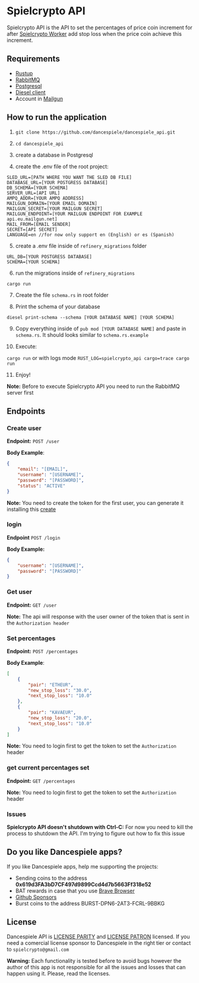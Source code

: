 # Spielcrypto API

Spielcrypto API is the API to set the percentages of price coin increment for after [Spielcrypto Worker](https://github.com/dancespiele/spielcrypto_worker) add stop loss when the price coin achieve this increment.

## Requirements

* [Rustup](https://rustup.rs/)
* [RabbitMQ](https://www.rabbitmq.com/)
* [Postgresql](https://www.postgresql.org/)
* [Diesel client](https://diesel.rs/)
* Account in [Mailgun](https://www.mailgun.com/)

## How to run the application

1. `git clone https://github.com/dancespiele/dancespiele_api.git`

2. `cd dancespiele_api`

3. create a database in Postgresql

4. create the .env file of the root project:

```
SLED_URL=[PATH WHERE YOU WANT THE SLED DB FILE]
DATABASE_URL=[YOUR POSTGRESS DATABASE]
DB_SCHEMA=[YOUR SCHEMA]
SERVER_URL=[API URL]
AMPQ_ADDR=[YOUR AMPQ ADDRESS]
MAILGUN_DOMAIN=[YOUR EMAIL DOMAIN]
MAILGUN_SECRET=[YOUR MAILGUN SECRET]
MAILGUN_ENDPOINT=[YOUR MAILGUN ENDPOINT FOR EXAMPLE api.eu.mailgun.net]
MAIL_FROM=[EMAIL SENDER]
SECRET=[API SECRET]
LANGUAGE=en //for now only support en (English) or es (Spanish)
```

5. create a .env file inside of `refinery_migrations` folder

```
URL_DB=[YOUR POSTGRESS DATABASE]
SCHEMA=[YOUR SCHEMA]
```

6. run the migrations inside of `refinery_migrations`

`cargo run`

7. Create the file `schema.rs` in root folder

8. Print the schema of your database

`diesel print-schema --schema [YOUR DATABASE NAME] [YOUR SCHEMA]`

9. Copy everything inside of `pub mod [YOUR DATABASE NAME]` and paste in `schema.rs`.
It should looks similar to `schema.rs.example`

10. Execute:

`cargo run` or with logs mode `RUST_LOG=spielcrypto_api cargo=trace cargo run`

11. Enjoy!

**Note:** Before to execute Spielcrypto API you need to run the RabbitMQ server first

## Endpoints

### Create user

**Endpoint:** `POST /user`

**Body Example**:

```json
{
    "email": "[EMAIL]",
    "username": "[USERNAME]",
    "password": "[PASSWORD]",
    "status": "ACTIVE"
}
```

**Note:** You need to create the token for the first user, you can generate it installing this [create](https://github.com/dancespiele/token_generator)

### login

**Endpoint** `POST /login`

**Body Example:**

```json
{
    "username": "[USERNAME]",
    "password": "[PASSWORD]"
}
```

### Get user

**Endpoint:** `GET /user`

**Note:** The api will response with the user owner of the token that is sent in the `Authorization header`

### Set percentages

**Endpoint:** `POST /percentages`

**Body Example**:

```json
[
    {
        "pair": "ETHEUR",
        "new_stop_loss": "30.0",
        "next_stop_loss": "10.0"
    },
    {
        "pair": "KAVAEUR",
        "new_stop_loss": "20.0",
        "next_stop_loss": "10.0"
    }
]
```

**Note:** You need to login first to get the token to set the `Authorization` header

### get current percentages set

**Endpoint:** `GET /percentages`

**Note:** You need to login first to get the token to set the `Authorization` header

### Issues

**Spielcrypto API doesn't shutdown with Ctrl-C:** For now you need to kill the process to shutdown the API. I'm trying to figure out how to fix this issue

## Do you like Dancespiele apps?
If you like Dancespiele apps, help me supporting the projects:
- Sending coins to the address **0x619d3FA3bD7CF497d9899Ccd4d7b5663Ff318e52**
- BAT rewards in case that you use [Brave Browser](https://brave.com/)
- [Github Sponsors](https://github.com/sponsors/dancespiele)
- Burst coins to the address BURST-DPN6-2AT3-FCRL-9BBKG

## License
Dancespiele API is [LICENSE PARITY](LICENSE-PARITY.md) and [LICENSE PATRON](LICENSE-PATRON.md) licensed. If you need a comercial license sponsor to Dancespiele in the right tier or contact to `spielcrypto@gmail.com`

**Warning:** Each functionality is tested before to avoid bugs however the author of this app is not responsible for all the issues and losses that can happen using it. Please, read the licenses.
